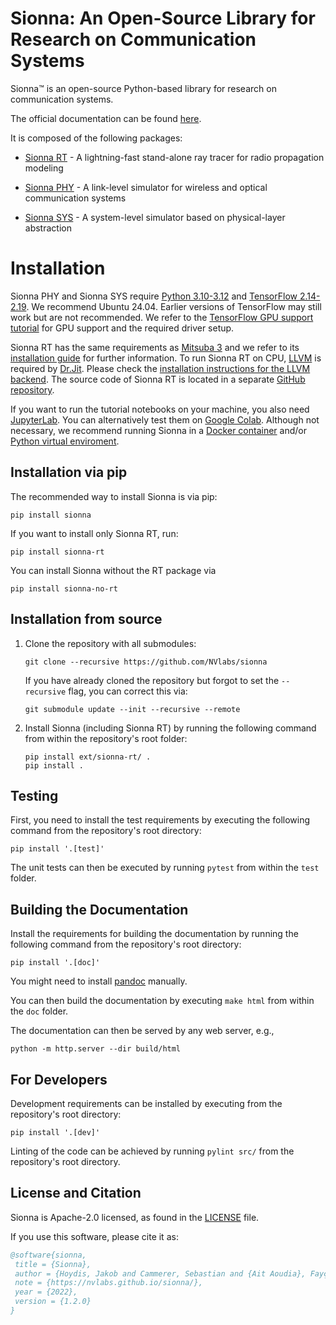 <!--
SPDX-FileCopyrightText: Copyright (c) 2021-2025 NVIDIA CORPORATION & AFFILIATES. All rights reserved.
SPDX-License-Identifier: Apache-2.0
-->
# Sionna: An Open-Source Library for Research on Communication Systems

Sionna&trade; is an open-source Python-based library for research on
communication systems.

The official documentation can be found
[here](https://nvlabs.github.io/sionna/).

It is composed of the following packages:

- [Sionna RT](https://nvlabs.github.io/sionna/rt/index.html) -
    A lightning-fast stand-alone ray tracer for radio propagation modeling

- [Sionna PHY](https://nvlabs.github.io/sionna/phy/index.html) -
    A link-level simulator for wireless and optical communication systems

- [Sionna SYS](https://nvlabs.github.io/sionna/sys/index.html) -
    A system-level simulator based on physical-layer abstraction

# Installation
Sionna PHY and Sionna SYS require [Python 3.10-3.12](https://www.python.org/) and [TensorFlow 2.14-2.19](https://www.tensorflow.org/install). We recommend Ubuntu 24.04. Earlier versions of TensorFlow may still work but are not recommended. We refer to the [TensorFlow GPU support tutorial](https://www.tensorflow.org/install/gpu) for GPU support and the required driver setup.

Sionna RT has the same requirements as [Mitsuba
3](https://github.com/mitsuba-renderer/mitsuba3) and we refer to its
[installation guide](https://mitsuba.readthedocs.io/en/stable/) for further
information. To run Sionna RT on CPU, [LLVM](https://llvm.org) is required by
[Dr.Jit](https://drjit.readthedocs.io/en/stable/). Please check the
[installation instructions for the LLVM
backend](https://drjit.readthedocs.io/en/latest/what.html#backends). The source
code of Sionna RT is located in a separate [GitHub repository](https://github.com/NVlabs/sionna-rt).

If you want to run the tutorial notebooks on your machine, you also need
[JupyterLab](https://jupyter.org/). You can alternatively test them on [Google
Colab](https://colab.research.google.com/). Although not necessary, we recommend
running Sionna in a [Docker container](https://www.docker.com) and/or [Python virtual
enviroment](https://docs.python.org/3/library/venv.html).

## Installation via pip
The recommended way to install Sionna is via pip:
```
pip install sionna
```

If you want to install only Sionna RT, run:
```
pip install sionna-rt
```

You can install Sionna without the RT package via
```
pip install sionna-no-rt
```

## Installation from source
1. Clone the repository with all submodules:
    ```
    git clone --recursive https://github.com/NVlabs/sionna
    ```
    If you have already cloned the repository but forgot to set the `--recursive`
    flag, you can correct this via:
    ```
    git submodule update --init --recursive --remote
    ```
2. Install Sionna (including Sionna RT) by running the following command from within the repository's
   root folder:
    ```
    pip install ext/sionna-rt/ .
    pip install .
    ```

## Testing
First, you need to install the test requirements by executing the
following command from the repository's root directory:

```
pip install '.[test]'
```

The unit tests can then be executed by running ``pytest`` from within the
``test`` folder.

## Building the Documentation
Install the requirements for building the documentation by running the following
command from the repository's root directory:

```
pip install '.[doc]'
```

You might need to install [pandoc](https://pandoc.org) manually.

You can then build the documentation by executing ``make html`` from within the ``doc`` folder.

The documentation can then be served by any web server, e.g.,

```
python -m http.server --dir build/html
```

## For Developers

Development requirements can be installed by executing from the repository's root directory:

```
pip install '.[dev]'
```

Linting of the code can be achieved by running ```pylint src/``` from the repository's root directory.

## License and Citation

Sionna is Apache-2.0 licensed, as found in the [LICENSE](https://github.com/nvlabs/sionna/blob/main/LICENSE) file.

If you use this software, please cite it as:
```bibtex
@software{sionna,
 title = {Sionna},
 author = {Hoydis, Jakob and Cammerer, Sebastian and {Ait Aoudia}, Fayçal and Nimier-David, Merlin and Maggi, Lorenzo and Marcus, Guillermo and Vem, Avinash and Keller, Alexander},
 note = {https://nvlabs.github.io/sionna/},
 year = {2022},
 version = {1.2.0}
}
```
